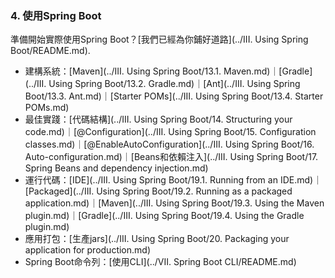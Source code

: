 ### 4. 使用Spring Boot

準備開始實際使用Spring Boot？[我們已經為你鋪好道路](../III. Using Spring Boot/README.md).

- 建構系統：[Maven](../III. Using Spring Boot/13.1. Maven.md)｜[Gradle](../III. Using Spring Boot/13.2. Gradle.md)｜[Ant](../III. Using Spring Boot/13.3. Ant.md)｜[Starter POMs](../III. Using Spring Boot/13.4. Starter POMs.md)
- 最佳實踐：[代碼結構](../III. Using Spring Boot/14. Structuring your code.md)｜[@Configuration](../III. Using Spring Boot/15. Configuration classes.md)｜[@EnableAutoConfiguration](../III. Using Spring Boot/16. Auto-configuration.md)｜[Beans和依賴注入](../III. Using Spring Boot/17. Spring Beans and dependency injection.md)
- 運行代碼：[IDE](../III. Using Spring Boot/19.1. Running from an IDE.md)｜[Packaged](../III. Using Spring Boot/19.2. Running as a packaged application.md)｜[Maven](../III. Using Spring Boot/19.3. Using the Maven plugin.md)｜[Gradle](../III. Using Spring Boot/19.4. Using the Gradle plugin.md)
- 應用打包：[生產jars](../III. Using Spring Boot/20. Packaging your application for production.md)
- Spring Boot命令列：[使用CLI](../VII. Spring Boot CLI/README.md)
